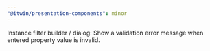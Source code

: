 ```yaml
---
"@itwin/presentation-components": minor
---
```


Instance filter builder / dialog: Show a validation error message when entered property value is invalid.

